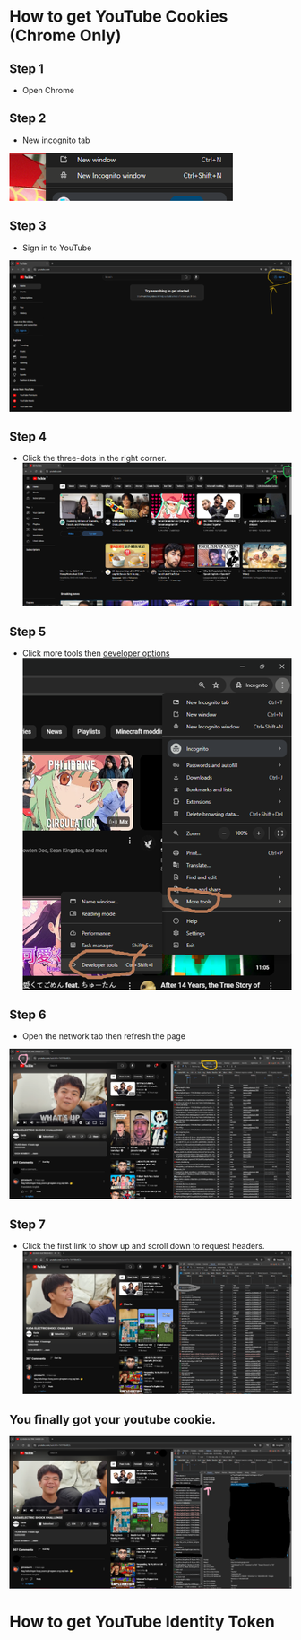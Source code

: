 # How to get YouTube Cookies (Chrome Only)

## Step 1
- Open Chrome

## Step 2
- New incognito tab

![step1](https://raw.githubusercontent.com/merasugd/yt-playlist-downloader/main/wiki/step1.png)

## Step 3
- Sign in to YouTube

![step2](https://raw.githubusercontent.com/merasugd/yt-playlist-downloader/main/wiki/step2.png)

## Step 4
- Click the three-dots in the right corner.
![step3](https://raw.githubusercontent.com/merasugd/yt-playlist-downloader/main/wiki/step3.png)

## Step 5
- Click more tools then [developer options](https://developer.chrome.com/docs/devtools/open)
![step4](https://raw.githubusercontent.com/merasugd/yt-playlist-downloader/main/wiki/step4.png)

## Step 6
- Open the network tab then refresh the page

![step5](https://raw.githubusercontent.com/merasugd/yt-playlist-downloader/main/wiki/step5.png)

## Step 7
- Click the first link to show up and scroll down to request headers.
![step6](https://raw.githubusercontent.com/merasugd/yt-playlist-downloader/main/wiki/step6.png)

## You finally got your youtube cookie.
![cookie](https://raw.githubusercontent.com/merasugd/yt-playlist-downloader/main/wiki/youtube_token.png)

# How to get YouTube Identity Token
